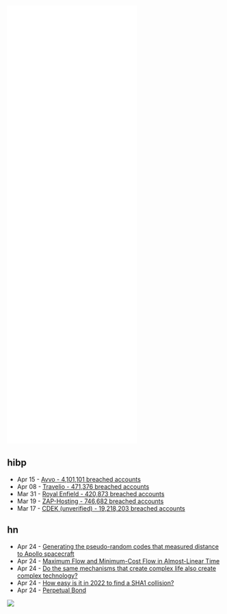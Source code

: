 ![Metrics](https://raw.githubusercontent.com/phixion/phixion/master/metrics.svg)

## hibp

<!--
for https://github.com/phixion/phixion/blob/main/.github/workflows/feeds.yml
-->
<!--START_SECTION:haveibeenpwnd-->
- Apr 15 - [Avvo - 4,101,101 breached accounts](https://haveibeenpwned.com/PwnedWebsites#Avvo)
- Apr 08 - [Travelio - 471,376 breached accounts](https://haveibeenpwned.com/PwnedWebsites#Travelio)
- Mar 31 - [Royal Enfield - 420,873 breached accounts](https://haveibeenpwned.com/PwnedWebsites#RoyalEnfield)
- Mar 19 - [ZAP-Hosting - 746,682 breached accounts](https://haveibeenpwned.com/PwnedWebsites#ZAPHosting)
- Mar 17 - [CDEK (unverified) - 19,218,203 breached accounts](https://haveibeenpwned.com/PwnedWebsites#CDEK)
<!--END_SECTION:haveibeenpwnd-->

## hn

<!--
for https://github.com/phixion/phixion/blob/main/.github/workflows/feeds.yml
-->
<!--START_SECTION:hn-->
- Apr 24 - [Generating the pseudo-random codes that measured distance to Apollo spacecraft](https://righto.com/apollo/ranging-xor.html)
- Apr 24 - [Maximum Flow and Minimum-Cost Flow in Almost-Linear Time](https://arxiv.org/abs/2203.00671)
- Apr 24 - [Do the same mechanisms that create complex life also create complex technology?](https://mattsclancy.substack.com/p/progress-in-programming-as-evolution-398)
- Apr 24 - [How easy is it in 2022 to find a SHA1 collision?](https://crypto.stackexchange.com/questions/99767/how-easy-is-it-in-2022-to-find-a-sha1-collision)
- Apr 24 - [Perpetual Bond](https://en.wikipedia.org/wiki/Perpetual_bond)
<!--END_SECTION:hn-->

<!--
for https://yhype.me
-->
![](https://hit.yhype.me/github/profile?user_id=13013670)
